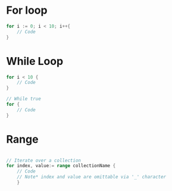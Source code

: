 
# For loop
```go
for i := 0; i < 10; i++{
	// Code
}
```

# While Loop
```go
for i < 10 {
	// Code
}

// While true
for {
	// Code
}

```

# Range
```go

// Iterate over a collection
for index, value:= range collectionName {
	// Code
	// Note* index and value are omittable via '_' character
	}

```

